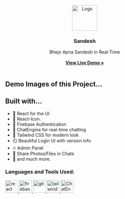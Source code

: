 <br/>
<p align="center">
  <a href="https://github.com/ShaanCoding/ReadME-Generator">
    <img src="https://cdn-icons-png.flaticon.com/512/134/134932.png" alt="Logo" width="80" height="80">
  </a>

  <h3 align="center">Sandesh</h3>

  <p align="center">
    Bhejo Apna Sandesh in Real-Time
    <br/>
    <br/>
    <a href="https://sandeshh.netlify.app/"><strong>View Live Demo »</strong></a>
    <br/>
    <br/>
  </p>
</p>

## Demo Images of this Project...


## Built with...

- 🚀️ React for the UI
- 🏅️ React-Icon.
- 💪️ Firebase Authentication
- 💬 ChatEngine for real-time chatting
- 💎️ Tailwind CSS for modern look
- ⏲️ Beautiful Login UI with version info
- 🔥 Admin Panel
- 📸 Share Photos/Files in Chats
- 🎉️ and much more.

<h3 align="left">Languages and Tools Used:</h3>
<p align="left"> <a href="https://reactjs.org/" target="_blank" rel="noreferrer"> <img src="https://upload.wikimedia.org/wikipedia/commons/thumb/a/a7/React-icon.svg/2300px-React-icon.svg.png" alt="react" width="40" height="40"/> </a> <a href="https://firebase.google.com/" target="_blank" rel="noreferrer"> <img src="https://www.vectorlogo.zone/logos/firebase/firebase-icon.svg" alt="firebase" width="40" height="40"/> </a> <a href="https://git-scm.com/" target="_blank" rel="noreferrer"> <img src="https://www.vectorlogo.zone/logos/git-scm/git-scm-icon.svg" alt="git" width="40" height="40"/> </a> <a href="https://tailwindcss.com/" target="_blank" rel="noreferrer"> <img src="https://www.vectorlogo.zone/logos/tailwindcss/tailwindcss-icon.svg" alt="tailwind" width="40" height="40"/> </a> <a href="https://chat-engine-assets.s3.amazonaws.com/temp-logo-min.png" target="_blank" rel="noreferrer"> <img src="https://chat-engine-assets.s3.amazonaws.com/temp-logo-min.png" alt="ChatEngine" width="40" height="40"/> </a></p>

